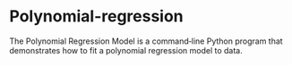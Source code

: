 # Polynomial-regression
The Polynomial Regression Model is a command‑line Python program that demonstrates how to fit a polynomial regression model to data.
